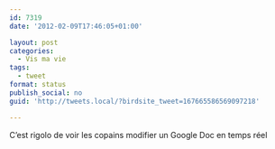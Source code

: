 ```yaml
---
id: 7319
date: '2012-02-09T17:46:05+01:00'

layout: post
categories:
  - Vis ma vie
tags:
  - tweet
format: status
publish_social: no
guid: 'http://tweets.local/?birdsite_tweet=167665586569097218'

---
```


C’est rigolo de voir les copains modifier un Google Doc en temps réel